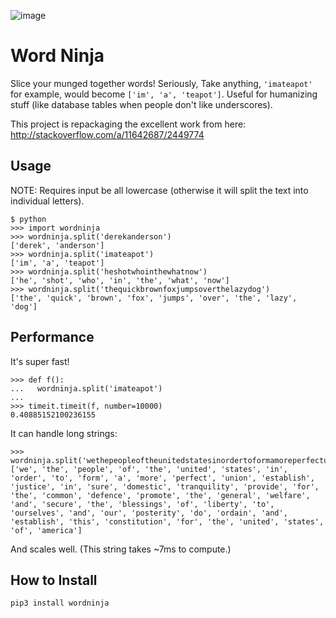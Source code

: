 ![image](https://user-images.githubusercontent.com/2049665/29219793-b4dcb942-7e7e-11e7-8785-761b0e784e04.png)

Word Ninja
==========

Slice your munged together words!  Seriously, Take anything, `'imateapot'` for example, would become `['im', 'a', 'teapot']`.  Useful for humanizing stuff (like database tables when people don't like underscores). 

This project is repackaging the excellent work from here: http://stackoverflow.com/a/11642687/2449774

Usage
-----
NOTE: Requires input be all lowercase (otherwise it will split the text into individual letters).
```
$ python
>>> import wordninja
>>> wordninja.split('derekanderson')
['derek', 'anderson']
>>> wordninja.split('imateapot')
['im', 'a', 'teapot']
>>> wordninja.split('heshotwhointhewhatnow')
['he', 'shot', 'who', 'in', 'the', 'what', 'now']
>>> wordninja.split('thequickbrownfoxjumpsoverthelazydog')
['the', 'quick', 'brown', 'fox', 'jumps', 'over', 'the', 'lazy', 'dog']
```

Performance
-----------
It's super fast!

```
>>> def f():
...   wordninja.split('imateapot')
... 
>>> timeit.timeit(f, number=10000)
0.40885152100236155
```

It can handle long strings:
```
>>> wordninja.split('wethepeopleoftheunitedstatesinordertoformamoreperfectunionestablishjusticeinsuredomestictranquilityprovideforthecommondefencepromotethegeneralwelfareandsecuretheblessingsoflibertytoourselvesandourposteritydoordainandestablishthisconstitutionfortheunitedstatesofamerica')
['we', 'the', 'people', 'of', 'the', 'united', 'states', 'in', 'order', 'to', 'form', 'a', 'more', 'perfect', 'union', 'establish', 'justice', 'in', 'sure', 'domestic', 'tranquility', 'provide', 'for', 'the', 'common', 'defence', 'promote', 'the', 'general', 'welfare', 'and', 'secure', 'the', 'blessings', 'of', 'liberty', 'to', 'ourselves', 'and', 'our', 'posterity', 'do', 'ordain', 'and', 'establish', 'this', 'constitution', 'for', 'the', 'united', 'states', 'of', 'america']
```
And scales well.  (This string takes ~7ms to compute.) 

How to Install
--------------

```
pip3 install wordninja
```

